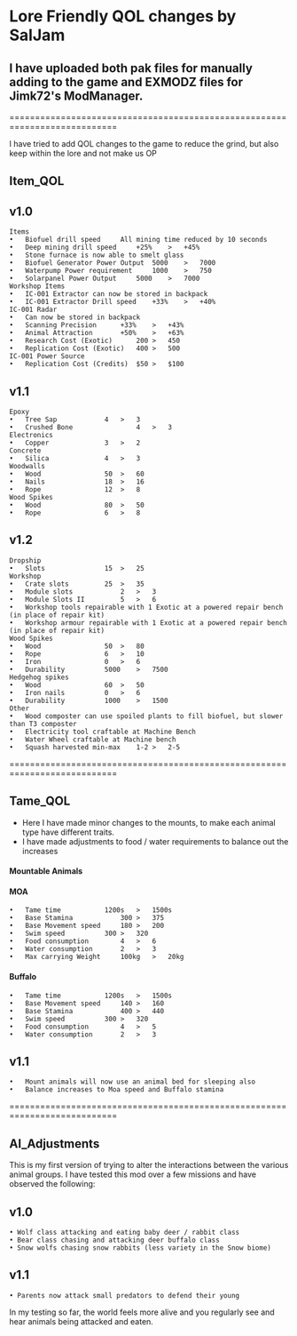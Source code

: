 # Lore Friendly QOL changes by SalJam

## I have uploaded both pak files for manually adding to the game and EXMODZ files for Jimk72's ModManager.

===========================================================================

I have tried to add QOL changes to the game to reduce the grind, but also keep within the lore and not make us OP
## Item_QOL

## v1.0
	Items
	•	Biofuel	drill speed		All mining time reduced by 10 seconds
	•	Deep mining drill speed		+25%	>	+45%
	•	Stone furnace is now able to smelt glass	
	•	Biofuel Generator Power Output	5000	>	7000
	•	Waterpump Power requirement 	1000	>	750
	•	Solarpanel Power Output		5000	>	7000
	Workshop Items
	•	IC-001 Extractor can now be stored in backpack
	•	IC-001 Extractor Drill speed	+33%	>	+40%
	IC-001 Radar
	•	Can now be stored in backpack
	•	Scanning Precision		+33%	>	+43%
	•	Animal Attraction		+50%	>	+63%
	•	Research Cost (Exotic)		200	>	450
	•	Replication Cost (Exotic)	400	>	500
	IC-001 Power Source
	•	Replication Cost (Credits)	$50	>	$100

## v1.1
	Epoxy
	•	Tree Sap			4	>	3
	•	Crushed Bone		        4	>	3 
	Electronics
	•	Copper				3	>	2
	Concrete
	•	Silica				4	>	3
	Woodwalls				
	•	Wood				50	>	60
	•	Nails				18	>	16
	•	Rope				12	>	8
	Wood Spikes
	•	Wood				80	>	50
	•	Rope				6	>	8

## v1.2
	Dropship
	•	Slots				15	>	25
	Workshop
	•	Crate slots			25	>	35
	•	Module slots			2	>	3
	•	Module Slots II			5	>	6
	•	Workshop tools repairable with 1 Exotic at a powered repair bench (in place of repair kit)
	•	Workshop armour repairable with 1 Exotic at a powered repair bench (in place of repair kit)
	Wood Spikes
	•	Wood				50	>	80
	•	Rope				6	>	10
	•	Iron				0	>	6
	•	Durability			5000	>	7500
	Hedgehog spikes
	•	Wood				60	>	50
	•	Iron nails			0	>	6
	•	Durability			1000	>	1500
	Other
	•	Wood composter can use spoiled plants to fill biofuel, but slower than T3 composter 
	•	Electricity tool craftable at Machine Bench
	•	Water Wheel craftable at Machine bench
	•	Squash harvested min-max	1-2	>	2-5


===========================================================================


## Tame_QOL

- Here I have made minor changes to the mounts, to make each animal type have different traits.
- I have made adjustments to food / water requirements to balance out the increases

#### Mountable Animals
#### MOA	
	•	Tame time 			1200s 	>	1500s
	•	Base Stamina			300	>	375 
	•	Base Movement speed		180	>	200 
	•	Swim speed			300	>	320
	•	Food consumption		4	>	6
	•	Water consumption		2	>	3
	•	Max carrying Weight		100kg	>	20kg
		
#### Buffalo
	•	Tame time 			1200s 	>	1500s
	•	Base Movement speed		140	>	160
	•	Base Stamina			400	>	440
	•	Swim speed			300	>	320
	•	Food consumption		4	>	5
	•	Water consumption		2	>	3
## v1.1
	•	Mount animals will now use an animal bed for sleeping also
	•	Balance increases to Moa speed and Buffalo stamina
	
===========================================================================

## AI_Adjustments

This is my first version of trying to alter the interactions between the various animal groups.
I have tested this mod over a few missions and have observed the following:
## v1.0
	• Wolf class attacking and eating baby deer / rabbit class
	• Bear class chasing and attacking deer buffalo class
	• Snow wolfs chasing snow rabbits (less variety in the Snow biome)
## v1.1	
	• Parents now attack small predators to defend their young

In my testing so far, the world feels more alive and you regularly see and hear animals being attacked and eaten.
